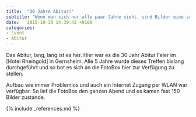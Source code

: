 ```yaml
---
title:  "30 Jahre Abitur!"
subtitle: "Wenn man sich nur alle paar Jahre sieht, sind Bilder eine schöne Erinnerung"
date:   2015-10-30 14:39:42 +0100
categories:
- Event
- Abitur
---
```

Das Abitur, lang, lang ist es her. Hier war es die 30 Jahr Abitur Feier im [Hotel Rheingold] in Gernsheim. Alle 5 Jahre wurde dieses Treffen bislang durchgeführt und so bot es sich an die FotoBox hier zur Verfügung zu stellen. 

Aufbau wie immer Problemlos und auch ein Internet Zugang per WLAN war verfügbar. So lief die FotoBox den ganzen Abend und es kamen fast 150 Bilder zustande. 

{% include _references.md %}
